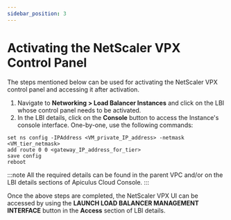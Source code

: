 ```yaml
---
sidebar_position: 3
---
```

# Activating the NetScaler VPX Control Panel

The steps mentioned below can be used for activating the NetScaler VPX control panel and accessing it after activation.

1. Navigate to **Networking > Load Balancer Instances** and click on the LBI whose control panel needs to be activated.
2. In the LBI details, click on the **Console** button to access the Instance's console interface. One-by-one, use the following commands:

```
set ns config -IPAddress <VM_private_IP_address> -netmask <VM_tier_netmask>
add route 0 0 <gateway_IP_address_for_tier>
save config
reboot
```


:::note
All the required details can be found in the parent VPC and/or on the LBI details sections of Apiculus Cloud Console.
:::

Once the above steps are completed, the NetScaler VPX UI can be accessed by using the **LAUNCH LOAD BALANCER MANAGEMENT INTERFACE** button in the **Access** section of LBI details.

